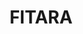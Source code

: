 ---
# This topic lives at
# https://digital.gov/topics/fitara

# Topic Title
title: "FITARA"

# description — keep it short and clear
summary: ""

# Weight
weight: 1

# For more information on managing topics,
# see https://github.com/GSA/digitalgov.gov/wiki/topics
---
